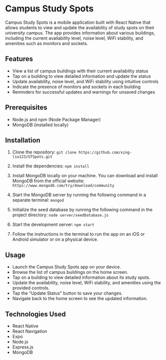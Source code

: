 # Campus Study Spots
Campus Study Spots is a mobile application built with React Native that allows students to view and update the availability of study spots on their university campus. The app provides information about various buildings, including the current availability level, noise level, WiFi stability, and amenities such as monitors and sockets.

## Features
- View a list of campus buildings with their current availability status
- Tap on a building to view detailed information and update the status
- Update availability, noise level, and WiFi stability using intuitive controls
- Indicate the presence of monitors and sockets in each building
- Reminders for successful updates and warnings for unsaved changes

## Prerequisites
- Node.js and npm (Node Package Manager)
- MongoDB (installed locally)

## Installation
1. Clone the repository:
`git clone https://github.com/xing-liu123/GTSpots.git`

2. Install the dependencies:
`npm install`

3. Install MongoDB locally on your machine. You can download and install MongoDB from the official website: `https://www.mongodb.com/try/download/community`

4. Start the MongoDB server by running the following command in a separate terminal: `mongod`

5. Initialize the seed database by running the following command in the project directory: `node server/seedDatabase.js`

6. Start the development server:
`npm start`

8. Follow the instructions in the terminal to run the app on an iOS or Android simulator or on a physical device.

## Usage
- Launch the Campus Study Spots app on your device.
- Browse the list of campus buildings on the home screen.
- Tap on a building to view detailed information about its study spots.
- Update the availability, noise level, WiFi stability, and amenities using the provided controls.
- Tap the "Update Status" button to save your changes.
- Navigate back to the home screen to see the updated information.

## Technologies Used
- React Native
- React Navigation
- Expo
- Node.js
- Express.js
- MongoDB
